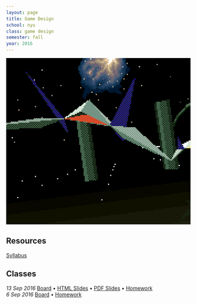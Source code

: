 ```yaml
---
layout: page
title: Game Design
school: nyu
class: game design
semester: fall
year: 2016
---
```


![](starfox.gif)

## Resources

[Syllabus](syllabus.pdf)

## Classes

*13 Sep 2016* [Board](https://cdn.rawgit.com/nasser/5b6cc7f1d83862c10bcbe4106df2cd94/raw/game-literacy.svg) &bull;
              [HTML Slides](week-2/slides) &bull; [PDF Slides](week-2/slides.pdf)  &bull;
              [Homework](week-2/homework)  
*6 Sep 2016* [Board](https://cdn.rawgit.com/nasser/f93e450a94abef34672da4834ff38a1a/raw/9e1317c9265640a28d57e9b07cc37bcf2f861285/board.svg) &bull;
             [Homework](week-1/homework)  